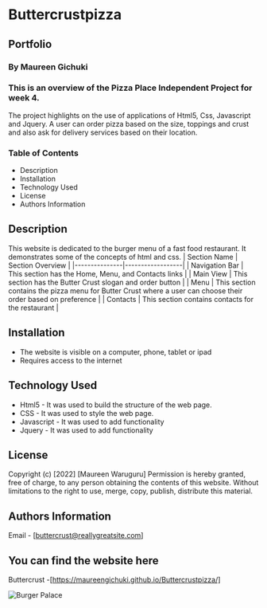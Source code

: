 # Buttercrustpizza
## Portfolio


### By Maureen Gichuki
### This is an overview of the Pizza Place Independent Project for week 4.
 
 The project highlights on the use of applications of Html5, Css, Javascript and Jquery.
 A user can order pizza based on the size, toppings and crust and also ask for delivery services based on their location.

### Table of Contents

+ Description
+ Installation
+ Technology Used
+ License
+ Authors Information

## Description 
This website is dedicated to the burger menu of a fast food restaurant. It demonstrates some of the concepts of html and css.
| Section Name | Section Overview |
|---------------|------------------|
| Navigation Bar | This section has the Home, Menu, and Contacts links |
| Main View | This section has the Butter Crust slogan and order button |
| Menu | This section contains the pizza menu for Butter Crust where a user can choose their order based on preference |
| Contacts | This section contains contacts for the restaurant |


## Installation
* The website is visible on a computer, phone, tablet or ipad
* Requires access to the internet

## Technology Used
* Html5 - It was used to build the structure of the web page.
* CSS - It was used to style the web page.
* Javascript - It was used to add functionality
* Jquery - It was used to add functionality


## License
Copyright (c) [2022] [Maureen Waruguru]
Permission is hereby granted, free of charge, to any person obtaining the contents of this website. Without limitations
to the right to use, merge, copy, publish, distribute this material.

## Authors Information
Email - [buttercrust@reallygreatsite.com]

## You can find the website here 
Buttercrust -[https://maureengichuki.github.io/Buttercrustpizza/]

![ Burger Palace ](https://encrypted-tbn0.gstatic.com/images?q=tbn:ANd9GcTltZInEDkRJg4tZPoiGAbQrJ9W-LcSzcBDpfMDENI4fhx-2i_zzJnehYsdllGMs4zyALU&usqp=CAU)
